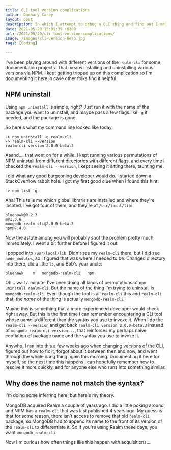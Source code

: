 ```yaml
---
title: CLI tool version complications
author: Dachary Carey
layout: post
description: In which I attempt to debug a CLI thing and find out I made an assumption.
date: 2021-05-20 15:01:35 +0300
url: /2021/05/20/cli-tool-version-complications/
image: /images/cli-version-hero.jpg
tags: [Coding]

---
```

I've been playing around with different versions of the `realm-cli` for some documentation projects. That means installing and uninstalling various versions via NPM. I kept getting tripped up on this complication so I'm documenting it here in case other folks find it helpful.

## NPM uninstall

Using `npm uninstall` is simple, right? Just run it with the name of the package you want to uninstall, and maybe pass a few flags like `-g` if needed, and the package is gone. 

So here's what my command line looked like today:

```shell
-> npm uninstall -g realm-cli
-> realm-cli --version
realm-cli version 2.0.0-beta.3
```

Aaand.... that went on for a while. I kept running various permutations of NPM uninstall from different directories with different flags, and every time I checked the `realm-cli --version`, I kept seeing it sitting there, taunting me.

I did what any good burgeoning developer would do. I started down a StackOverflow rabbit hole. I got my first good clue when I found this hint:

```shell
-> npm list -g
```

Aha! This tells me which global libraries are installed and where they're located. I've got four of them, and they're at `/usr/local/lib`:

```shell
bluehawk@0.2.3
m@1.5.6
mongodb-realm-cli@2.0.0-beta.3
npm@7.4.0
```

Now the astute among you will probably spot the problem pretty much immediately. I went a bit further before I figured it out.

I popped into `/usr/local/lib`. Didn't see my `realm-cli` there, but I did see `node_modules`, so I figured that was where I needed to be. Changed directory into there, did a little `ls`, and Bob's your uncle: 

```shell
bluehawk    m   mongodb-realm-cli   npm
```

Oh... wait a minute. I've been doing all kinds of permutations of `npm uninstall realm-cli`. But the name of the thing I'm trying to uninstall is `mongodb-realm-cli`. Even though the tool is all `realm-cli` this and `realm-cli` that, the _name_ of the thing is actually `mongodb-realm-cli`.

Maybe this is something that a more experienced developer would check right away. But this is the first time I can remember encountering a CLI tool whose name is different than the syntax you use to invoke it. When I do the `realm-cli --version` and get back `realm-cli version 2.0.0-beta.3` instead of `mongodb-realm-cli version...`, that reinforces my perhaps naive conflation of package name and the syntax you use to invoke it.

Anywho, I ran into this a few weeks ago when changing versions of the CLI, figured out how to fix it, forgot about it between then and now, and went through the whole dang thing again this morning. Documenting it here for myself, so the next time this happens I can hopefully remember how to resolve it more quickly, and for anyone else who runs into something similar.

## Why does the name not match the syntax?

I'm doing some inferring here, but here's my theory.

MongoDB acquired Realm a couple of years ago. I did a little poking around, and NPM has a `realm-cli` that was last published 4 years ago. My guess is that for some reason, there isn't access to remove that old `realm-cli` package, so MongoDB had to append its name to the front of its version of the `realm-cli` to differentiate it. So if you're using Realm these days, you want `mongodb-realm-cli`.

Now I'm curious how often things like this happen with acquisitions...
